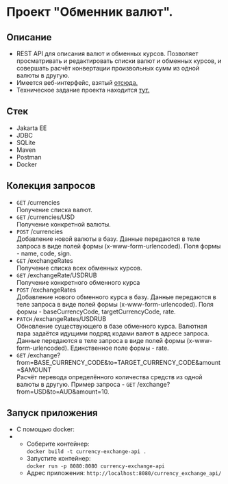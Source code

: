 # Проект "Обменник валют".

## Описание
- REST API для описания валют и обменных курсов. Позволяет просматривать и редактировать списки валют и обменных курсов, и совершать расчёт конвертации произвольных сумм из одной валюты в другую.
- Имеется веб-интерфейс, взятый [отсюда.](https://github.com/zhukovsd/currency-exchange-frontend)
- Техническое задание проекта находится [тут.](https://zhukovsd.github.io/java-backend-learning-course/projects/currency-exchange/)

## Стек
- Jakarta EE
- JDBC
- SQLite
- Maven
- Postman
- Docker

## Колекция запросов
- `GET` /currencies <br>
Получение списка валют.
- `GET` /currencies/USD <br>
Получение конкретной валюты.
- `POST` /currencies <br>
Добавление новой валюты в базу. Данные передаются в теле запроса в виде полей формы (x-www-form-urlencoded). Поля формы - name, code, sign.
- `GET` /exchangeRates <br>
Получение списка всех обменных курсов.
- `GET` /exchangeRate/USDRUB <br>
Получение конкретного обменного курса
- `POST` /exchangeRates <br>
Добавление нового обменного курса в базу. Данные передаются в теле запроса в виде полей формы (x-www-form-urlencoded). Поля формы - baseCurrencyCode, targetCurrencyCode, rate.
- `PATCH` /exchangeRates/USDRUB <br>
Обновление существующего в базе обменного курса. Валютная пара задаётся идущими подряд кодами валют в адресе запроса. Данные передаются в теле запроса в виде полей формы (x-www-form-urlencoded). Единственное поле формы - rate.
- `GET` /exchange?from=BASE_CURRENCY_CODE&to=TARGET_CURRENCY_CODE&amount=$AMOUNT <br>
Расчёт перевода определённого количества средств из одной валюты в другую. Пример запроса - `GET` /exchange?from=USD&to=AUD&amount=10.

## Запуск приложения
- С помощью docker:
- - Соберите контейнер:<br>
    `docker build -t currency-exchange-api .`
  - Запустите контейнер:<br>
    `docker run -p 8080:8080 currency-exchange-api`
  - Адрес приложения: `http://localhost:8080/currency_exchange_api/`
